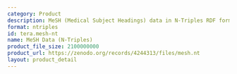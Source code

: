 ```yaml
---
category: Product
description: MeSH (Medical Subject Headings) data in N-Triples RDF format
format: ntriples
id: tera.mesh-nt
name: MeSH Data (N-Triples)
product_file_size: 2100000000
product_url: https://zenodo.org/records/4244313/files/mesh.nt
layout: product_detail
---
```

